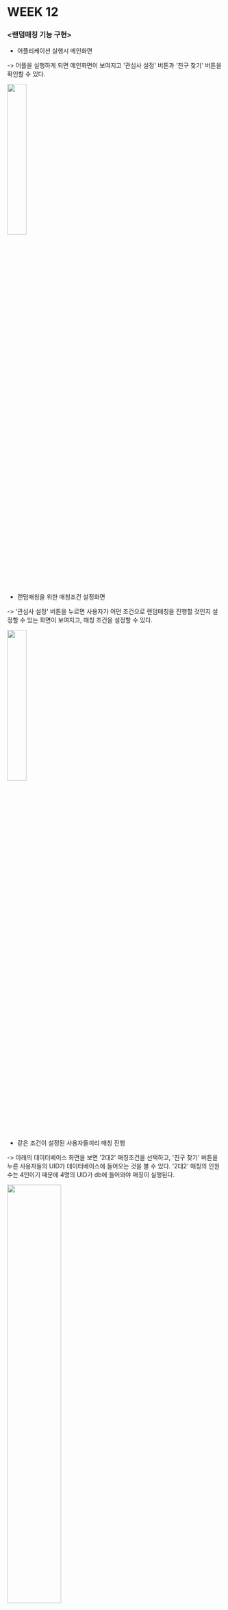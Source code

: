 # WEEK 12

### <랜덤매칭 기능 구현>

- 어플리케이션 실행시 메인화면 

-> 어플을 실행하게 되면 메인화면이 보여지고 '관심사 설정' 버튼과 '친구 찾기' 버튼을 확인할 수 있다.

<img width="30%" src="https://user-images.githubusercontent.com/29966841/119364356-c5fc9a00-bce9-11eb-92be-e771d206f360.png"/>

- 랜덤매칭을 위한 매칭조건 설정화면

-> '관심사 설정' 버튼을 누르면 사용자가 어떤 조건으로 랜덤매칭을 진행할 것인지 설정할 수 있는 화면이 보여지고, 매칭 조건을 설정할 수 있다.

<img width="30%" src="https://user-images.githubusercontent.com/29966841/119365124-95693000-bcea-11eb-9373-992a8b82e794.png"/>

- 같은 조건이 설정된 사용자들끼리 매칭 진행

-> 아래의 데이터베이스 화면을 보면 '2대2' 매칭조건을 선택하고, '친구 찾기' 버튼을 누른 사용자들의 UID가 데이터베이스에 들어오는 것을 볼 수 있다. 
   '2대2' 매칭의 인원수는 4인이기 때문에 4명의 UID가 db에 들어와야 매칭이 실행된다.

<img width="50%" src="https://user-images.githubusercontent.com/29966841/119371847-bb460300-bcf1-11eb-8c49-8f43844101bc.png"/>

- 매칭 완료 시

-> 아래 화면을 보면 '2대2' 매칭 조건을 설정한 4명의 사용자의 UID가 화면에 보여지고 있다. 
   또한 짜여진 코드에 의해 매칭이 완료되는 순간 데이터베이스에서 매칭된 사용자의 UID가 삭제되게 된다.

<img width="30%" src="https://user-images.githubusercontent.com/29966841/119374240-4e803800-bcf4-11eb-8758-d9bb8bfa8085.png"/>

<매칭조건 설정을 통한 랜덤매칭 코드구성>

    class TimeThread extends Thread{
        @Override
        public void run() {
        
            while(isReady)
            {
                try {
                    matchingMember();
                    sleep(1000);
                    Log.d( "사이즈: ", String.valueOf(matchedUidArrayList.size()));
                    
                    if(matchedUidArrayList.size() == 2 && Storage.MyInterest.equals("1대1") ) // 관심사 2인 선택
                    {
                        isReady=false;
                        
                        //uid intent로 보내줌
                        Activity root = getActivity();
                        Intent intent = new Intent(root,MessageActivity.class);
                        intent.putStringArrayListExtra("destinationUid",matchedUidArrayList);
                        startActivity(intent);
                        
                        matchedUidArrayList.clear();
                    }
                    
                    else if(matchedUidArrayList.size() == 4 && Storage.MyInterest.equals("2대2"))
                    {
                        isReady=false;
                        
                        Activity root = getActivity();
                        Intent intent = new Intent(root,MessageActivity.class);
                        intent.putStringArrayListExtra("destinationUid",matchedUidArrayList);
                        startActivity(intent);
                        matchedUidArrayList.clear();
                        sleep(1000);
                        
                        matching_removeUser();
                    }
                    
                    else if(matchedUidArrayList.size() == 3 && Storage.MyInterest.equals("3인"))
                    {
                        isReady=false;
                        
                        Activity root = getActivity();
                        Intent intent = new Intent(root,MessageActivity.class);
                        intent.putStringArrayListExtra("destinationUid",matchedUidArrayList);
                        startActivity(intent);
                        matchedUidArrayList.clear();
                        sleep(1000);
                        
                        matching_removeUser();
                    }
                    
                    else if(matchedUidArrayList.size() == 2 && Storage.MyInterest.equals("2인"))
                    {
                        isReady=false;

                        Activity root = getActivity();
                        Intent intent = new Intent(root,MessageActivity.class);
                        intent.putStringArrayListExtra("destinationUid",matchedUidArrayList);
                        startActivity(intent);

                        matchedUidArrayList.clear();
                    }
                }catch (InterruptedException e){
                    e.printStackTrace();
                }
            }
        }
    }
